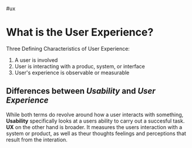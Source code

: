 #ux 
# What is the User Experience?

Three Defining Characteristics of User Experience:
1. A user is involved
2. User is interacting with a produc, system, or interface
3. User's experience is observable or measurable

## Differences between *Usability* and *User Experience*
While both terms do revolve around how a user interacts with something, **Usability** specifically looks at a users ability to carry out a succesful task. **UX** on the other hand is broader. It measures the users interaction with a system or product, as well as theur thoughts feelings and perceptions that result from the interation.

